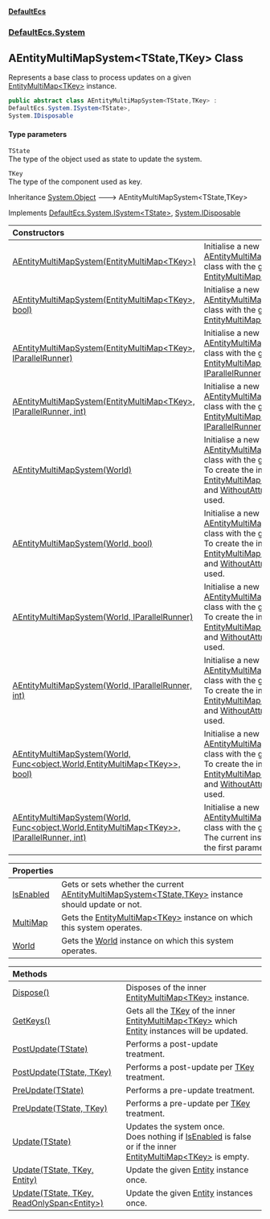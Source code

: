 #### [DefaultEcs](DefaultEcs.md 'DefaultEcs')
### [DefaultEcs.System](DefaultEcs.md#DefaultEcs_System 'DefaultEcs.System')
## AEntityMultiMapSystem&lt;TState,TKey&gt; Class
Represents a base class to process updates on a given [EntityMultiMap&lt;TKey&gt;](EntityMultiMap_TKey_.md 'DefaultEcs.EntityMultiMap&lt;TKey&gt;') instance.  
```csharp
public abstract class AEntityMultiMapSystem<TState,TKey> :
DefaultEcs.System.ISystem<TState>,
System.IDisposable
```
#### Type parameters
<a name='DefaultEcs_System_AEntityMultiMapSystem_TState_TKey__TState'></a>
`TState`  
The type of the object used as state to update the system.
  
<a name='DefaultEcs_System_AEntityMultiMapSystem_TState_TKey__TKey'></a>
`TKey`  
The type of the component used as key.
  

Inheritance [System.Object](https://docs.microsoft.com/en-us/dotnet/api/System.Object 'System.Object') &#129106; AEntityMultiMapSystem&lt;TState,TKey&gt;  

Implements [DefaultEcs.System.ISystem&lt;](ISystem_T_.md 'DefaultEcs.System.ISystem&lt;T&gt;')[TState](AEntityMultiMapSystem_TState_TKey_.md#DefaultEcs_System_AEntityMultiMapSystem_TState_TKey__TState 'DefaultEcs.System.AEntityMultiMapSystem&lt;TState,TKey&gt;.TState')[&gt;](ISystem_T_.md 'DefaultEcs.System.ISystem&lt;T&gt;'), [System.IDisposable](https://docs.microsoft.com/en-us/dotnet/api/System.IDisposable 'System.IDisposable')  

| Constructors | |
| :--- | :--- |
| [AEntityMultiMapSystem(EntityMultiMap&lt;TKey&gt;)](AEntityMultiMapSystem_TState_TKey__AEntityMultiMapSystem(EntityMultiMap_TKey_).md 'DefaultEcs.System.AEntityMultiMapSystem&lt;TState,TKey&gt;.AEntityMultiMapSystem(DefaultEcs.EntityMultiMap&lt;TKey&gt;)') | Initialise a new instance of the [AEntityMultiMapSystem&lt;TState,TKey&gt;](AEntityMultiMapSystem_TState_TKey_.md 'DefaultEcs.System.AEntityMultiMapSystem&lt;TState,TKey&gt;') class with the given [EntityMultiMap&lt;TKey&gt;](EntityMultiMap_TKey_.md 'DefaultEcs.EntityMultiMap&lt;TKey&gt;').<br/> |
| [AEntityMultiMapSystem(EntityMultiMap&lt;TKey&gt;, bool)](AEntityMultiMapSystem_TState_TKey__AEntityMultiMapSystem(EntityMultiMap_TKey__bool).md 'DefaultEcs.System.AEntityMultiMapSystem&lt;TState,TKey&gt;.AEntityMultiMapSystem(DefaultEcs.EntityMultiMap&lt;TKey&gt;, bool)') | Initialise a new instance of the [AEntityMultiMapSystem&lt;TState,TKey&gt;](AEntityMultiMapSystem_TState_TKey_.md 'DefaultEcs.System.AEntityMultiMapSystem&lt;TState,TKey&gt;') class with the given [EntityMultiMap&lt;TKey&gt;](EntityMultiMap_TKey_.md 'DefaultEcs.EntityMultiMap&lt;TKey&gt;').<br/> |
| [AEntityMultiMapSystem(EntityMultiMap&lt;TKey&gt;, IParallelRunner)](AEntityMultiMapSystem_TState_TKey__AEntityMultiMapSystem(EntityMultiMap_TKey__IParallelRunner).md 'DefaultEcs.System.AEntityMultiMapSystem&lt;TState,TKey&gt;.AEntityMultiMapSystem(DefaultEcs.EntityMultiMap&lt;TKey&gt;, DefaultEcs.Threading.IParallelRunner)') | Initialise a new instance of the [AEntityMultiMapSystem&lt;TState,TKey&gt;](AEntityMultiMapSystem_TState_TKey_.md 'DefaultEcs.System.AEntityMultiMapSystem&lt;TState,TKey&gt;') class with the given [EntityMultiMap&lt;TKey&gt;](EntityMultiMap_TKey_.md 'DefaultEcs.EntityMultiMap&lt;TKey&gt;') and [IParallelRunner](IParallelRunner.md 'DefaultEcs.Threading.IParallelRunner').<br/> |
| [AEntityMultiMapSystem(EntityMultiMap&lt;TKey&gt;, IParallelRunner, int)](AEntityMultiMapSystem_TState_TKey__AEntityMultiMapSystem(EntityMultiMap_TKey__IParallelRunner_int).md 'DefaultEcs.System.AEntityMultiMapSystem&lt;TState,TKey&gt;.AEntityMultiMapSystem(DefaultEcs.EntityMultiMap&lt;TKey&gt;, DefaultEcs.Threading.IParallelRunner, int)') | Initialise a new instance of the [AEntityMultiMapSystem&lt;TState,TKey&gt;](AEntityMultiMapSystem_TState_TKey_.md 'DefaultEcs.System.AEntityMultiMapSystem&lt;TState,TKey&gt;') class with the given [EntityMultiMap&lt;TKey&gt;](EntityMultiMap_TKey_.md 'DefaultEcs.EntityMultiMap&lt;TKey&gt;') and [IParallelRunner](IParallelRunner.md 'DefaultEcs.Threading.IParallelRunner').<br/> |
| [AEntityMultiMapSystem(World)](AEntityMultiMapSystem_TState_TKey__AEntityMultiMapSystem(World).md 'DefaultEcs.System.AEntityMultiMapSystem&lt;TState,TKey&gt;.AEntityMultiMapSystem(DefaultEcs.World)') | Initialise a new instance of the [AEntityMultiMapSystem&lt;TState,TKey&gt;](AEntityMultiMapSystem_TState_TKey_.md 'DefaultEcs.System.AEntityMultiMapSystem&lt;TState,TKey&gt;') class with the given [World](AEntityMultiMapSystem_TState_TKey__World.md 'DefaultEcs.System.AEntityMultiMapSystem&lt;TState,TKey&gt;.World').<br/>To create the inner [EntityMultiMap&lt;TKey&gt;](EntityMultiMap_TKey_.md 'DefaultEcs.EntityMultiMap&lt;TKey&gt;'), [WithAttribute](WithAttribute.md 'DefaultEcs.System.WithAttribute') and [WithoutAttribute](WithoutAttribute.md 'DefaultEcs.System.WithoutAttribute') attributes will be used.<br/> |
| [AEntityMultiMapSystem(World, bool)](AEntityMultiMapSystem_TState_TKey__AEntityMultiMapSystem(World_bool).md 'DefaultEcs.System.AEntityMultiMapSystem&lt;TState,TKey&gt;.AEntityMultiMapSystem(DefaultEcs.World, bool)') | Initialise a new instance of the [AEntityMultiMapSystem&lt;TState,TKey&gt;](AEntityMultiMapSystem_TState_TKey_.md 'DefaultEcs.System.AEntityMultiMapSystem&lt;TState,TKey&gt;') class with the given [World](AEntityMultiMapSystem_TState_TKey__World.md 'DefaultEcs.System.AEntityMultiMapSystem&lt;TState,TKey&gt;.World').<br/>To create the inner [EntityMultiMap&lt;TKey&gt;](EntityMultiMap_TKey_.md 'DefaultEcs.EntityMultiMap&lt;TKey&gt;'), [WithAttribute](WithAttribute.md 'DefaultEcs.System.WithAttribute') and [WithoutAttribute](WithoutAttribute.md 'DefaultEcs.System.WithoutAttribute') attributes will be used.<br/> |
| [AEntityMultiMapSystem(World, IParallelRunner)](AEntityMultiMapSystem_TState_TKey__AEntityMultiMapSystem(World_IParallelRunner).md 'DefaultEcs.System.AEntityMultiMapSystem&lt;TState,TKey&gt;.AEntityMultiMapSystem(DefaultEcs.World, DefaultEcs.Threading.IParallelRunner)') | Initialise a new instance of the [AEntityMultiMapSystem&lt;TState,TKey&gt;](AEntityMultiMapSystem_TState_TKey_.md 'DefaultEcs.System.AEntityMultiMapSystem&lt;TState,TKey&gt;') class with the given [World](AEntityMultiMapSystem_TState_TKey__World.md 'DefaultEcs.System.AEntityMultiMapSystem&lt;TState,TKey&gt;.World').<br/>To create the inner [EntityMultiMap&lt;TKey&gt;](EntityMultiMap_TKey_.md 'DefaultEcs.EntityMultiMap&lt;TKey&gt;'), [WithAttribute](WithAttribute.md 'DefaultEcs.System.WithAttribute') and [WithoutAttribute](WithoutAttribute.md 'DefaultEcs.System.WithoutAttribute') attributes will be used.<br/> |
| [AEntityMultiMapSystem(World, IParallelRunner, int)](AEntityMultiMapSystem_TState_TKey__AEntityMultiMapSystem(World_IParallelRunner_int).md 'DefaultEcs.System.AEntityMultiMapSystem&lt;TState,TKey&gt;.AEntityMultiMapSystem(DefaultEcs.World, DefaultEcs.Threading.IParallelRunner, int)') | Initialise a new instance of the [AEntityMultiMapSystem&lt;TState,TKey&gt;](AEntityMultiMapSystem_TState_TKey_.md 'DefaultEcs.System.AEntityMultiMapSystem&lt;TState,TKey&gt;') class with the given [World](AEntityMultiMapSystem_TState_TKey__World.md 'DefaultEcs.System.AEntityMultiMapSystem&lt;TState,TKey&gt;.World').<br/>To create the inner [EntityMultiMap&lt;TKey&gt;](EntityMultiMap_TKey_.md 'DefaultEcs.EntityMultiMap&lt;TKey&gt;'), [WithAttribute](WithAttribute.md 'DefaultEcs.System.WithAttribute') and [WithoutAttribute](WithoutAttribute.md 'DefaultEcs.System.WithoutAttribute') attributes will be used.<br/> |
| [AEntityMultiMapSystem(World, Func&lt;object,World,EntityMultiMap&lt;TKey&gt;&gt;, bool)](AEntityMultiMapSystem_TState_TKey__AEntityMultiMapSystem(World_Func_object_World_EntityMultiMap_TKey___bool).md 'DefaultEcs.System.AEntityMultiMapSystem&lt;TState,TKey&gt;.AEntityMultiMapSystem(DefaultEcs.World, System.Func&lt;object,DefaultEcs.World,DefaultEcs.EntityMultiMap&lt;TKey&gt;&gt;, bool)') | Initialise a new instance of the [AEntityMultiMapSystem&lt;TState,TKey&gt;](AEntityMultiMapSystem_TState_TKey_.md 'DefaultEcs.System.AEntityMultiMapSystem&lt;TState,TKey&gt;') class with the given [World](AEntityMultiMapSystem_TState_TKey__World.md 'DefaultEcs.System.AEntityMultiMapSystem&lt;TState,TKey&gt;.World').<br/>To create the inner [EntityMultiMap&lt;TKey&gt;](EntityMultiMap_TKey_.md 'DefaultEcs.EntityMultiMap&lt;TKey&gt;'), [WithAttribute](WithAttribute.md 'DefaultEcs.System.WithAttribute') and [WithoutAttribute](WithoutAttribute.md 'DefaultEcs.System.WithoutAttribute') attributes will be used.<br/> |
| [AEntityMultiMapSystem(World, Func&lt;object,World,EntityMultiMap&lt;TKey&gt;&gt;, IParallelRunner, int)](AEntityMultiMapSystem_TState_TKey__AEntityMultiMapSystem(World_Func_object_World_EntityMultiMap_TKey___IParallelRunner_int).md 'DefaultEcs.System.AEntityMultiMapSystem&lt;TState,TKey&gt;.AEntityMultiMapSystem(DefaultEcs.World, System.Func&lt;object,DefaultEcs.World,DefaultEcs.EntityMultiMap&lt;TKey&gt;&gt;, DefaultEcs.Threading.IParallelRunner, int)') | Initialise a new instance of the [AEntityMultiMapSystem&lt;TState,TKey&gt;](AEntityMultiMapSystem_TState_TKey_.md 'DefaultEcs.System.AEntityMultiMapSystem&lt;TState,TKey&gt;') class with the given [World](AEntityMultiMapSystem_TState_TKey__World.md 'DefaultEcs.System.AEntityMultiMapSystem&lt;TState,TKey&gt;.World') and factory.<br/>The current instance will be passed as the first parameter of the factory.<br/> |

| Properties | |
| :--- | :--- |
| [IsEnabled](AEntityMultiMapSystem_TState_TKey__IsEnabled.md 'DefaultEcs.System.AEntityMultiMapSystem&lt;TState,TKey&gt;.IsEnabled') | Gets or sets whether the current [AEntityMultiMapSystem&lt;TState,TKey&gt;](AEntityMultiMapSystem_TState_TKey_.md 'DefaultEcs.System.AEntityMultiMapSystem&lt;TState,TKey&gt;') instance should update or not.<br/> |
| [MultiMap](AEntityMultiMapSystem_TState_TKey__MultiMap.md 'DefaultEcs.System.AEntityMultiMapSystem&lt;TState,TKey&gt;.MultiMap') | Gets the [EntityMultiMap&lt;TKey&gt;](EntityMultiMap_TKey_.md 'DefaultEcs.EntityMultiMap&lt;TKey&gt;') instance on which this system operates.<br/> |
| [World](AEntityMultiMapSystem_TState_TKey__World.md 'DefaultEcs.System.AEntityMultiMapSystem&lt;TState,TKey&gt;.World') | Gets the [World](World.md 'DefaultEcs.World') instance on which this system operates.<br/> |

| Methods | |
| :--- | :--- |
| [Dispose()](AEntityMultiMapSystem_TState_TKey__Dispose().md 'DefaultEcs.System.AEntityMultiMapSystem&lt;TState,TKey&gt;.Dispose()') | Disposes of the inner [EntityMultiMap&lt;TKey&gt;](EntityMultiMap_TKey_.md 'DefaultEcs.EntityMultiMap&lt;TKey&gt;') instance.<br/> |
| [GetKeys()](AEntityMultiMapSystem_TState_TKey__GetKeys().md 'DefaultEcs.System.AEntityMultiMapSystem&lt;TState,TKey&gt;.GetKeys()') | Gets all the [TKey](AEntityMultiMapSystem_TState_TKey_.md#DefaultEcs_System_AEntityMultiMapSystem_TState_TKey__TKey 'DefaultEcs.System.AEntityMultiMapSystem&lt;TState,TKey&gt;.TKey') of the inner [EntityMultiMap&lt;TKey&gt;](EntityMultiMap_TKey_.md 'DefaultEcs.EntityMultiMap&lt;TKey&gt;') which [Entity](Entity.md 'DefaultEcs.Entity') instances will be updated.<br/> |
| [PostUpdate(TState)](AEntityMultiMapSystem_TState_TKey__PostUpdate(TState).md 'DefaultEcs.System.AEntityMultiMapSystem&lt;TState,TKey&gt;.PostUpdate(TState)') | Performs a post-update treatment.<br/> |
| [PostUpdate(TState, TKey)](AEntityMultiMapSystem_TState_TKey__PostUpdate(TState_TKey).md 'DefaultEcs.System.AEntityMultiMapSystem&lt;TState,TKey&gt;.PostUpdate(TState, TKey)') | Performs a post-update per [TKey](AEntityMultiMapSystem_TState_TKey_.md#DefaultEcs_System_AEntityMultiMapSystem_TState_TKey__TKey 'DefaultEcs.System.AEntityMultiMapSystem&lt;TState,TKey&gt;.TKey') treatment.<br/> |
| [PreUpdate(TState)](AEntityMultiMapSystem_TState_TKey__PreUpdate(TState).md 'DefaultEcs.System.AEntityMultiMapSystem&lt;TState,TKey&gt;.PreUpdate(TState)') | Performs a pre-update treatment.<br/> |
| [PreUpdate(TState, TKey)](AEntityMultiMapSystem_TState_TKey__PreUpdate(TState_TKey).md 'DefaultEcs.System.AEntityMultiMapSystem&lt;TState,TKey&gt;.PreUpdate(TState, TKey)') | Performs a pre-update per [TKey](AEntityMultiMapSystem_TState_TKey_.md#DefaultEcs_System_AEntityMultiMapSystem_TState_TKey__TKey 'DefaultEcs.System.AEntityMultiMapSystem&lt;TState,TKey&gt;.TKey') treatment.<br/> |
| [Update(TState)](AEntityMultiMapSystem_TState_TKey__Update(TState).md 'DefaultEcs.System.AEntityMultiMapSystem&lt;TState,TKey&gt;.Update(TState)') | Updates the system once.<br/>Does nothing if [IsEnabled](AEntityMultiMapSystem_TState_TKey__IsEnabled.md 'DefaultEcs.System.AEntityMultiMapSystem&lt;TState,TKey&gt;.IsEnabled') is false or if the inner [EntityMultiMap&lt;TKey&gt;](EntityMultiMap_TKey_.md 'DefaultEcs.EntityMultiMap&lt;TKey&gt;') is empty.<br/> |
| [Update(TState, TKey, Entity)](AEntityMultiMapSystem_TState_TKey__Update(TState_TKey_Entity).md 'DefaultEcs.System.AEntityMultiMapSystem&lt;TState,TKey&gt;.Update(TState, TKey, DefaultEcs.Entity)') | Update the given [Entity](Entity.md 'DefaultEcs.Entity') instance once.<br/> |
| [Update(TState, TKey, ReadOnlySpan&lt;Entity&gt;)](AEntityMultiMapSystem_TState_TKey__Update(TState_TKey_ReadOnlySpan_Entity_).md 'DefaultEcs.System.AEntityMultiMapSystem&lt;TState,TKey&gt;.Update(TState, TKey, System.ReadOnlySpan&lt;DefaultEcs.Entity&gt;)') | Update the given [Entity](Entity.md 'DefaultEcs.Entity') instances once.<br/> |
